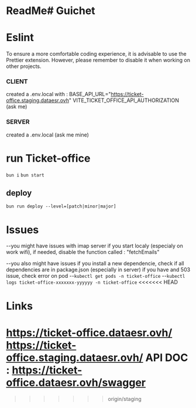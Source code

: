 # ReadMe# Guichet

# Eslint

To ensure a more comfortable coding experience, it is advisable to use the Prettier extension. However, please remember to disable it when working on other projects.

### CLIENT

created a .env.local with :
BASE_API_URL="https://ticket-office.staging.dataesr.ovh"
VITE_TICKET_OFFICE_API_AUTHORIZATION (ask me)

### SERVER

created a .env.local (ask me mine)

# run Ticket-office

`bun i`
`bun start`

## deploy

`bun run deploy --level=[patch|minor|major]`

# Issues

--you might have issues with imap server if you start localy (especialy on work wifi), if needed, disable the function called : "fetchEmails"

--you also might have issues if you install a new dependencie, check if all dependencies are in package.json (especially in server)
if you have and 503 issue, check error on pod
--`kubectl get pods -n ticket-office`
--`kubectl logs ticket-office-xxxxxxx-yyyyyy -n ticket-office`
<<<<<<< HEAD

# Links

https://ticket-office.dataesr.ovh/
https://ticket-office.staging.dataesr.ovh/
API DOC : https://ticket-office.dataesr.ovh/swagger
=======
>>>>>>> origin/staging
